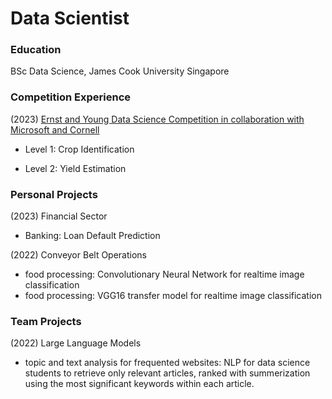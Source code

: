 # Data Scientist

### Education
BSc Data Science, James Cook University Singapore

### Competition Experience
(2023)
[Ernst and Young Data Science Competition in collaboration with Microsoft and Cornell](https://challenge.ey.com/challenges/past/level-1-crop-identification-global?id=637e2d535712cf0015c7691f)
- Level 1: Crop Identification

- Level 2: Yield Estimation
  
### Personal Projects 
(2023)
Financial Sector 
- Banking: Loan Default Prediction

(2022)
Conveyor Belt Operations
- food processing: Convolutionary Neural Network for realtime image classification
- food processing: VGG16 transfer model for realtime image classification

### Team Projects
(2022)
Large Language Models
- topic and text analysis for frequented websites: NLP for data science students to retrieve only relevant articles,
  ranked with summerization using the most significant keywords within each article.


